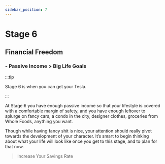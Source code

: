 ```yaml
---
sidebar_position: 7
---
```


# Stage 6

## Financial Freedom

### - Passive Income > Big Life Goals

:::tip

Stage 6 is when you can get your Tesla.

:::

At Stage 6 you have enough passive income so that your lifestyle is covered with a comfortable margin of safety, and you have enough leftover to splurge on fancy cars, a condo in the city, designer clothes, groceries from Whole Foods, anything you want. 

Though while having fancy shit is nice, your attention should really pivot towards the development of your character. It’s smart to begin thinking about what your life will look like once you get to this stage, and to plan for that now.

>Increase Your Savings Rate